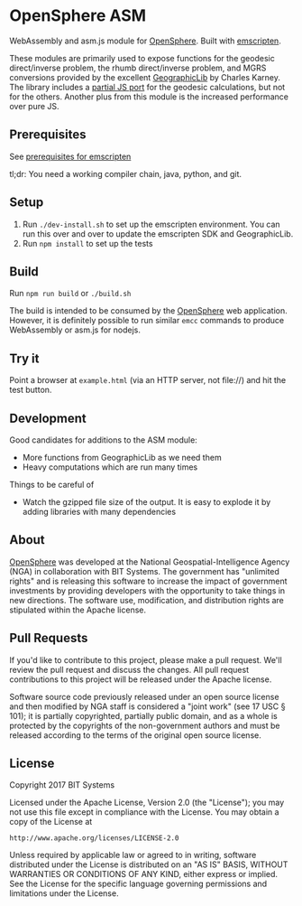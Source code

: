 # OpenSphere ASM

WebAssembly and asm.js module for [OpenSphere](https://github.com/ngageoint/opensphere). Built with
[emscripten](https://github.com/kripken/emscripten).

These modules are primarily used to expose functions for the geodesic
direct/inverse problem, the rhumb direct/inverse problem, and MGRS conversions 
provided by the excellent
[GeographicLib](https://geographiclib.sourceforge.io/) by Charles Karney.
The library includes a [partial JS port](https://www.npmjs.com/package/geographiclib)
for the geodesic calculations, but not for the others. Another plus from this
module is the increased performance over pure JS.

## Prerequisites

See [prerequisites for emscripten](https://kripken.github.io/emscripten-site/docs/getting_started/downloads.html)

tl;dr: You need a working compiler chain, java, python, and git.

## Setup

1. Run `./dev-install.sh` to set up the emscripten environment. You can run this over and over to update the emscripten SDK and GeographicLib.
2. Run `npm install` to set up the tests

## Build

Run `npm run build` or `./build.sh`

The build is intended to be consumed by the [OpenSphere](https://github.com/ngageoint/opensphere)
web application. However, it is definitely possible to run similar `emcc` commands
to produce WebAssembly or asm.js for nodejs.

## Try it

Point a browser at `example.html` (via an HTTP server, not file://)  and hit the test button.

## Development

Good candidates for additions to the ASM module:

* More functions from GeographicLib as we need them
* Heavy computations which are run many times

Things to be careful of

* Watch the gzipped file size of the output. It is easy to explode it by adding libraries with many dependencies

## About

[OpenSphere](https://github.com/ngageoint/opensphere) was developed at the National Geospatial-Intelligence Agency (NGA) in collaboration with BIT Systems. The government has "unlimited rights" and is releasing this software to increase the impact of government investments by providing developers with the opportunity to take things in new directions. The software use, modification, and distribution rights are stipulated within the Apache license.

## Pull Requests

If you'd like to contribute to this project, please make a pull request. We'll review the pull request and discuss the changes. All pull request contributions to this project will be released under the Apache license.

Software source code previously released under an open source license and then modified by NGA staff is considered a "joint work" (see 17 USC § 101); it is partially copyrighted, partially public domain, and as a whole is protected by the copyrights of the non-government authors and must be released according to the terms of the original open source license.

## License

Copyright 2017 BIT Systems

Licensed under the Apache License, Version 2.0 (the "License");
you may not use this file except in compliance with the License.
You may obtain a copy of the License at

    http://www.apache.org/licenses/LICENSE-2.0

Unless required by applicable law or agreed to in writing, software
distributed under the License is distributed on an "AS IS" BASIS,
WITHOUT WARRANTIES OR CONDITIONS OF ANY KIND, either express or implied.
See the License for the specific language governing permissions and
limitations under the License.
